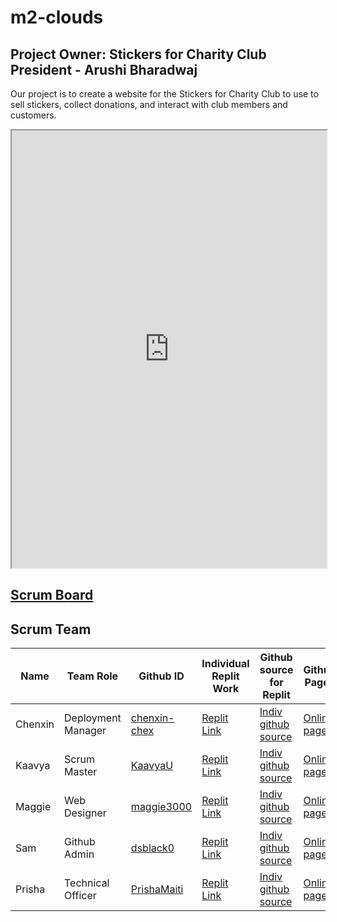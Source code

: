 # m2-clouds

## Project Owner: Stickers for Charity Club President - Arushi Bharadwaj
Our project is to create a website for the Stickers for Charity Club to use to sell stickers, collect donations, and interact with club members and customers.

<iframe width="100%" height="700px" src="https://drive.google.com/file/d/1ReOlRz4suE1ipVw2ZS7XV99GDc8eNP9P/preview"></iframe>

## [Scrum Board](https://github.com/dsblack0/stickers_for_charity/projects/1)

## Scrum Team

| Name | Team Role | Github ID | Individual Replit Work | Github source for Replit | Github Pages |
| --- | ----------- | ------ | ------------------------ | ------------------------ | ------------ |
| Chenxin | Deployment Manager | [chenxin-chex](https://github.com/chenxin-chex) | [Replit Link](https://replit.com/@chenxinNi/Chenxin-Individual-Tri-3#Main.java) | [Indiv github source](https://github.com/chenxin-chex/Chenxin-Individual-Tri-3) | [Online page](https://chenxin-chex.github.io/Chenxin-Individual-Tri-3/) |
| Kaavya | Scrum Master | [KaavyaU](https://github.com/KaavyaU) | [Replit Link](https://replit.com/@KaavyaUppala/KaavyaIndividualTri3#Main.java) | [Indiv github source](https://github.com/KaavyaU/Kaavya_Individual_Tri3) | [Online page](https://kaavyau.github.io/Kaavya_Individual_Tri3/) |
| Maggie | Web Designer | [maggie3000](https://github.com/maggie3000) | [Replit Link](https://replit.com/@MaggieKillada/CSAindividualrepoTRI3?v=1) | [Indiv github source](https://github.com/maggie3000/CSAindividualrepoTRI3) | [Online page](https://maggie3000.github.io/CSAindividualrepoTRI3) |
| Sam | Github Admin | [dsblack0](https://github.com/dsblack0) | [Replit Link](https://replit.com/@dsblack0/sam-tri3-2) | [Indiv github source](https://github.com/dsblack0/sam-tri3) | [Online page](https://dsblack0.github.io/sam-tri3/) |
| Prisha | Technical Officer | [PrishaMaiti](https://github.com/PrishaMaiti) | [Replit Link](https://replit.com/@PrishaMaiti/DataStructures#Main.java) | [Indiv github source](https://github.com/PrishaMaiti/DataStructures) | [Online page](https://prishamaiti.github.io/DataStructures) |


